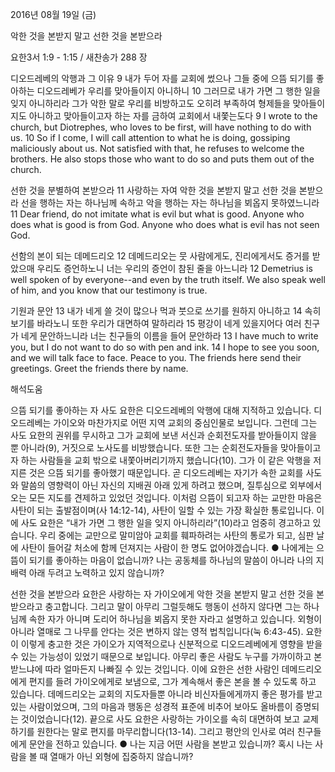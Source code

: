 2016년 08월 19일 (금)

악한 것을 본받지 말고 선한 것을 본받으라



요한3서 1:9 - 1:15 / 새찬송가 288 장


디오드레베의 악행과 그 이유
9 내가 두어 자를 교회에 썼으나 그들 중에 으뜸 되기를 좋아하는 디오드레베가 우리를 맞아들이지 아니하니 10 그러므로 내가 가면 그 행한 일을 잊지 아니하리라 그가 악한 말로 우리를 비방하고도 오히려 부족하여 형제들을 맞아들이지도 아니하고 맞아들이고자 하는 자를 금하여 교회에서 내쫓는도다
9 I wrote to the church, but Diotrephes, who loves to be first, will have nothing to do with us. 10 So if I come, I will call attention to what he is doing, gossiping maliciously about us. Not satisfied with that, he refuses to welcome the brothers. He also stops those who want to do so and puts them out of the church.

선한 것을 분별하여 본받으라
11 사랑하는 자여 악한 것을 본받지 말고 선한 것을 본받으라 선을 행하는 자는 하나님께 속하고 악을 행하는 자는 하나님을 뵈옵지 못하였느니라
11 Dear friend, do not imitate what is evil but what is good. Anyone who does what is good is from God. Anyone who does what is evil has not seen God.

선함의 본이 되는 데메드리오
12 데메드리오는 뭇 사람에게도, 진리에게서도 증거를 받았으매 우리도 증언하노니 너는 우리의 증언이 참된 줄을 아느니라
12 Demetrius is well spoken of by everyone--and even by the truth itself. We also speak well of him, and you know that our testimony is true.

기원과 문안
13 내가 네게 쓸 것이 많으나 먹과 붓으로 쓰기를 원하지 아니하고 14 속히 보기를 바라노니 또한 우리가 대면하여 말하리라 15 평강이 네게 있을지어다 여러 친구가 네게 문안하느니라 너는 친구들의 이름을 들어 문안하라
13 I have much to write you, but I do not want to do so with pen and ink. 14 I hope to see you soon, and we will talk face to face. Peace to you. The friends here send their greetings. Greet the friends there by name.

해석도움





으뜸 되기를 좋아하는 자
사도 요한은 디오드레베의 악행에 대해 지적하고 있습니다. 디오드레베는 가이오와 마찬가지로 어떤 지역 교회의 중심인물로 보입니다. 그런데 그는 사도 요한의 권위를 무시하고 그가 교회에 보낸 서신과 순회전도자를 받아들이지 않을 뿐 아니라(9), 거짓으로 노사도를 비방했습니다. 또한 그는 순회전도자들을 맞아들이고자 하는 사람들을 교회 밖으로 내쫓아버리기까지 했습니다(10). 그가 이 같은 악행을 저지른 것은 으뜸 되기를 좋아했기 때문입니다. 곧 디오드레베는 자기가 속한 교회를 사도와 말씀의 영향력이 아닌 자신의 지배권 아래 있게 하려고 했으며, 질투심으로 외부에서 오는 모든 지도를 견제하고 있었던 것입니다. 이처럼 으뜸이 되고자 하는 교만한 마음은 사탄이 되는 출발점이며(사 14:12-14), 사탄이 일할 수 있는 가장 확실한 통로입니다. 이에 사도 요한은 “내가 가면 그 행한 일을 잊지 아니하리라”(10)라고 엄중히 경고하고 있습니다. 우리 중에는 교만으로 말미암아 교회를 훼파하려는 사탄의 통로가 되고, 심판 날에 사탄이 들어갈 처소에 함께 던져지는 사람이 한 명도 없어야겠습니다.
● 나에게는 으뜸이 되기를 좋아하는 마음이 없습니까? 나는 공동체를 하나님의 말씀이 아니라 나의 지배력 아래 두려고 노력하고 있지 않습니까?

선한 것을 본받으라
요한은 사랑하는 자 가이오에게 악한 것을 본받지 말고 선한 것을 본받으라고 충고합니다. 그리고 말이 아무리 그럴듯해도 행동이 선하지 않다면 그는 하나님께 속한 자가 아니며 도리어 하나님을 뵈옵지 못한 자라고 설명하고 있습니다. 외형이 아니라 열매로 그 나무를 안다는 것은 변하지 않는 영적 법칙입니다(눅 6:43-45). 요한이 이렇게 충고한 것은 가이오가 지역적으로나 신분적으로 디오드레베에게 영향을 받을 수 있는 가능성이 있었기 때문으로 보입니다. 아무리 좋은 사람도 누구를 가까이하고 본받느냐에 따라 얼마든지 나빠질 수 있는 것입니다. 이에 요한은 선한 사람인 데메드리오에게 편지를 들려 가이오에게로 보냄으로, 그가 계속해서 좋은 본을 볼 수 있도록 하고 있습니다. 데메드리오는 교회의 지도자들뿐 아니라 비신자들에게까지 좋은 평가를 받고 있는 사람이었으며, 그의 마음과 행동은 성경적 표준에 비추어 보아도 올바름이 증명되는 것이었습니다(12). 끝으로 사도 요한은 사랑하는 가이오를 속히 대면하여 보고 교제하기를 원한다는 말로 편지를 마무리합니다(13-14). 그리고 평안의 인사로 여러 친구들에게 문안을 전하고 있습니다.
● 나는 지금 어떤 사람을 본받고 있습니까? 혹시 나는 사람을 볼 때 열매가 아닌 외형에 집중하지 않습니까?